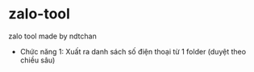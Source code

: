 # zalo-tool
zalo tool made by ndtchan

- Chức năng 1: Xuất ra danh sách số điện thoại từ 1 folder (duyệt theo chiều sâu)
